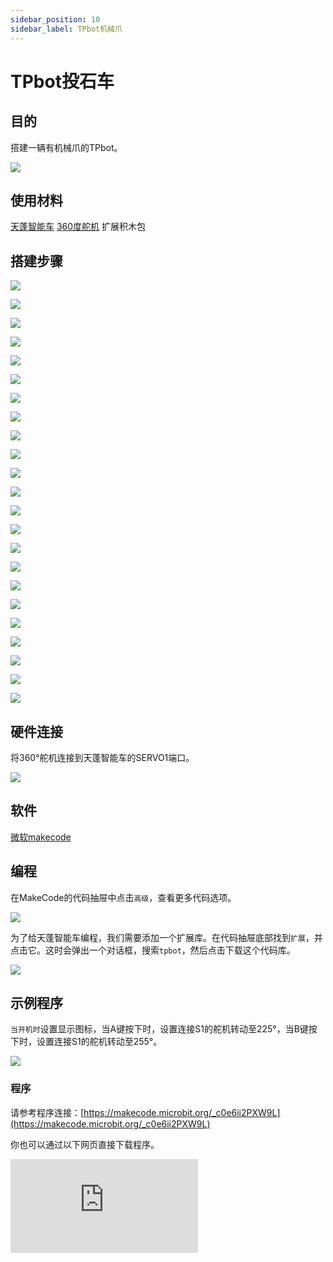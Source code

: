 ```yaml
---
sidebar_position: 10
sidebar_label: TPbot机械爪
---
```


# TPbot投石车

## 目的

搭建一辆有机械爪的TPbot。


![](./images/tpbot-brick-expansion-case-10-01.png)

## 使用材料


[天蓬智能车](https://www.elecfreaks.com/tpbot.html)
[360度舵机](https://www.elecfreaks.com/geekservo-2kg-360-degrees-compatible-with-lego.html)
扩展积木包



## 搭建步骤

![](./images/tpbot-brick-expansion-step-10-01.png)

![](./images/tpbot-brick-expansion-step-10-02.png)

![](./images/tpbot-brick-expansion-step-10-03.png)

![](./images/tpbot-brick-expansion-step-10-04.png)

![](./images/tpbot-brick-expansion-step-10-05.png)

![](./images/tpbot-brick-expansion-step-10-06.png)

![](./images/tpbot-brick-expansion-step-10-07.png)

![](./images/tpbot-brick-expansion-step-10-08.png)

![](./images/tpbot-brick-expansion-step-10-09.png)

![](./images/tpbot-brick-expansion-step-10-10.png)

![](./images/tpbot-brick-expansion-step-10-11.png)

![](./images/tpbot-brick-expansion-step-10-12.png)

![](./images/tpbot-brick-expansion-step-10-13.png)

![](./images/tpbot-brick-expansion-step-10-14.png)

![](./images/tpbot-brick-expansion-step-10-15.png)

![](./images/tpbot-brick-expansion-step-10-16.png)

![](./images/tpbot-brick-expansion-step-10-17.png)

![](./images/tpbot-brick-expansion-step-10-18.png)

![](./images/tpbot-brick-expansion-step-10-19.png)

![](./images/tpbot-brick-expansion-step-10-20.png)

![](./images/tpbot-brick-expansion-step-10-21.png)

![](./images/tpbot-brick-expansion-step-10-22.png)

![](./images/tpbot-brick-expansion-step-10-23.png)

## 硬件连接

将360°舵机连接到天蓬智能车的SERVO1端口。

![](./images/tpbot-brick-expansion-case-01-02.png)


## 软件

[微软makecode](https://makecode.microbit.org/#)


## 编程



在MakeCode的代码抽屉中点击`高级`，查看更多代码选项。

![](./images/tpbot-brick-expansion-case-01-03.png)

为了给天蓬智能车编程，我们需要添加一个扩展库。在代码抽屉底部找到`扩展`，并点击它。这时会弹出一个对话框，搜索`tpbot`，然后点击下载这个代码库。

![](./images/tpbot-brick-expansion-case-01-04.png)


## 示例程序

`当开机时`设置显示图标，当A键按下时，设置连接S1的舵机转动至225°，当B键按下时，设置连接S1的舵机转动至255°。

![](./images/tpbot-brick-expansion-case-04-05.png)


### 程序

请参考程序连接：[https://makecode.microbit.org/_c0e6ii2PXW9L](https://makecode.microbit.org/_c0e6ii2PXW9L)

你也可以通过以下网页直接下载程序。

<div
    style={{
        position: 'relative',
        paddingBottom: '60%',
        overflow: 'hidden',
    }}
>
    <iframe
        src="https://makecode.microbit.org/_c0e6ii2PXW9L"
        frameborder="0"
        sandbox="allow-popups allow-forms allow-scripts allow-same-origin"
        style={{
            position: 'absolute',
            width: '100%',
            height: '100%',
        }}
    />
</div>

## 结论


当A键按下时，机械爪抓住物体，当B键按下时，机械爪松开物体。
